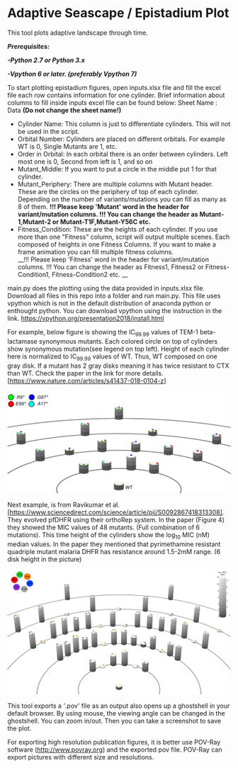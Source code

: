 # Adaptive Seascape / Epistadium Plot 
This tool plots adaptive landscape through time.

___Prerequisites:___

___-Python 2.7 or Python 3.x___

___-Vpython 6 or later. (preferably Vpython 7)___

To start plotting epistadium figures, open inputs.xlsx file and fill the excel file each row contains information for one cylinder. Brief information about columns to fill inside inputs excel file can be found below:
Sheet Name : Data __(Do not change the sheet name!)__
- Cylinder Name: This column is just to differentiate cylinders. This will not be used in the script.
- Orbital Number: Cylinders are placed on different orbitals. For example WT is 0, Single Mutants are 1, etc. 
- Order in Orbital: In each orbital there is an order between cylinders. Left most one is 0, Second from left is 1, and so on
- Mutant_Middle: If you want to put a circle in the middle put 1 for that cylinder. 
- Mutant_Periphery: There are multiple columns with Mutant header. These are the circles on the periphery of top of each cylinder. Depending on the number of variants/mutations you can fill as many as 8 of them. 
__!!! Please keep 'Mutant' word in the header for variant/mutation columns. !!! You can change the header as Mutant-1,Mutant-2 or Mutant-T1F,Mutant-Y56C etc.__
- Fitness_Condition: These are the heights of each cylinder. If you use more than one "Fitness" column, script will output multiple scenes. Each composed of heights in one Fitness Columns. If you want to make a frame animation you can fill multiple fitness columns.  
__!!! Please keep 'Fitness' word in the header for variant/mutation columns. !!! You can change the header as Fitness1, Fitness2 or Fitness-Condition1, Fitness-Condition2 etc. __

main.py does the plotting using the data provided in inputs.xlsx file. Download all files in this repo into a folder and run main.py. This file uses vpython which is not in the default distribution of anaconda python or enthought python. You can download vpython using the instruction in the link. https://vpython.org/presentation2018/install.html

For example, below figure is showing the IC<sub>99.99</sub> values of TEM-1 beta-lactamase synonymous mutants. Each colored circle on top of cylinders show synonymous mutation(see legend on top left). Height of each cylinder here is normalized to IC<sub>99.99</sub> values of WT. Thus, WT composed on one gray disk. If a mutant has 2 gray disks meaning it has twice resistant to CTX than WT. Check the paper in the link for more details. [https://www.nature.com/articles/s41437-018-0104-z]


![alt text](2019-01-16-11-56-50-JAGMdeVisser-2018-Heredity.png)


Next example, is from Ravikumar et al.[https://www.sciencedirect.com/science/article/pii/S0092867418313308]. They evolved pfDHFR using their orthoRep system. In the paper (Figure 4) they showed the MIC values of 48 mutants. (Full combination of 6 mutations). This time height of the cylinders show the log<sub>10</sub> MIC (nM) median values. In the paper they mentioned that pyrimethamine resistant quadriple mutant malaria DHFR has resistance around 1.5-2mM range. (6 disk height in the picture)   

![alt text](Figure4-BrightColors.png)


This tool exports a *'*.pov' file as an output also opens up a ghostshell in your default browser. By using mouse, the viewing angle can be changed in the ghostshell. You can zoom in/out. Then you can take a screenshot to save the plot. 

For exporting high resolution publication figures, it is better use POV-Ray software (http://www.povray.org) and the exported pov file. POV-Ray can export pictures with different size and resolutions. 
